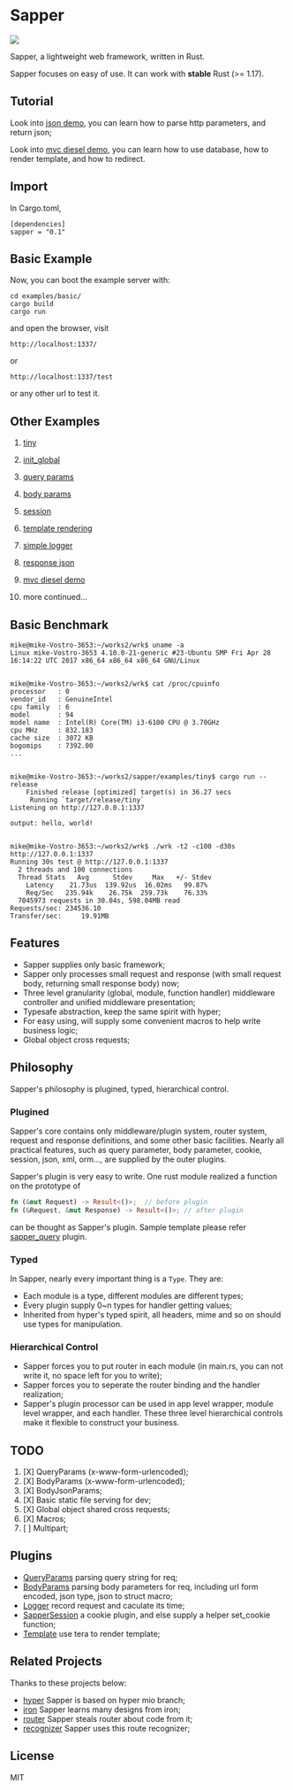 # Sapper

![](https://travis-ci.org/sappworks/sapper.svg?branch=master)
 
Sapper, a lightweight web framework, written in Rust.

Sapper focuses on easy of use. It can work with **stable** Rust (>= 1.17).

## Tutorial

Look into [json demo](https://github.com/sappworks/sapper_examples/tree/master/json_example), you can learn how to parse http parameters, and return json;

Look into [mvc diesel demo](https://github.com/sappworks/sapper_examples/tree/master/mvc_example), you can learn how to use database, how to render template, and how to redirect.

## Import

In Cargo.toml,

```
[dependencies]
sapper = "0.1"
```

## Basic Example

Now, you can boot the example server with:

```
cd examples/basic/
cargo build
cargo run
```

and open the browser, visit 

`http://localhost:1337/`

or

`http://localhost:1337/test`

or any other url to test it.

## Other Examples

1. [tiny](https://github.com/sappworks/sapper/tree/master/examples/tiny)
2. [init_global](https://github.com/sappworks/sapper/tree/master/examples/init_global)
3. [query params](https://github.com/sappworks/sapper_query/tree/master/examples/basic)
4. [body params](https://github.com/sappworks/sapper_body/tree/master/examples/basic)
5. [session](https://github.com/sappworks/sapper_session/tree/master/examples/basic)
6. [template rendering](https://github.com/sappworks/sapper_tmpl/tree/master/examples/basic)
7. [simple logger](https://github.com/sappworks/sapper_logger/tree/master/examples/basic)
8. [response json](https://github.com/sappworks/sapper_examples/tree/master/json_example)
10. [mvc diesel demo](https://github.com/sappworks/sapper_examples/tree/master/mvc_example)
 
11.  more continued...

## Basic Benchmark

```
mike@mike-Vostro-3653:~/works2/wrk$ uname -a
Linux mike-Vostro-3653 4.10.0-21-generic #23-Ubuntu SMP Fri Apr 28 16:14:22 UTC 2017 x86_64 x86_64 x86_64 GNU/Linux


mike@mike-Vostro-3653:~/works2/wrk$ cat /proc/cpuinfo 
processor	: 0
vendor_id	: GenuineIntel
cpu family	: 6
model		: 94
model name	: Intel(R) Core(TM) i3-6100 CPU @ 3.70GHz
cpu MHz		: 832.183
cache size	: 3072 KB
bogomips	: 7392.00
...


mike@mike-Vostro-3653:~/works2/sapper/examples/tiny$ cargo run --release
    Finished release [optimized] target(s) in 36.27 secs
     Running `target/release/tiny`
Listening on http://127.0.0.1:1337

output: hello, world!


mike@mike-Vostro-3653:~/works2/wrk$ ./wrk -t2 -c100 -d30s http://127.0.0.1:1337
Running 30s test @ http://127.0.0.1:1337
  2 threads and 100 connections
  Thread Stats   Avg      Stdev     Max   +/- Stdev
    Latency    21.73us  139.92us  16.02ms   99.87%
    Req/Sec   235.94k    26.75k  259.73k    76.33%
  7045973 requests in 30.04s, 598.04MB read
Requests/sec: 234536.10
Transfer/sec:     19.91MB
```

## Features

- Sapper supplies only basic framework;
- Sapper only processes small request and response (with small request body, returning small response body) now;
- Three level granularity (global, module, function handler) middleware controller and unified middleware presentation; 
- Typesafe abstraction, keep the same spirit with hyper;
- For easy using, will supply some convenient macros to help write business logic;
- Global object cross requests;

## Philosophy

Sapper's philosophy is plugined, typed, hierarchical control.

### Plugined

Sapper's core contains only middleware/plugin system, router system, request and response definitions, and some other basic facilities. Nearly all practical features, such as query parameter, body parameter, cookie, session, json, xml, orm..., are supplied by the outer plugins.

Sapper's plugin is very easy to write. One rust module realized a function on the prototype of 

```rust
fn (&mut Request) -> Result<()>;  // before plugin
fn (&Request, &mut Response) -> Result<()>; // after plugin
```

can be thought as Sapper's plugin. Sample template please refer [sapper_query](https://github.com/sappworks/sapper_query) plugin.

### Typed

In Sapper, nearly every important thing is a `Type`. They are:

- Each module is a type, different modules are different types;
- Every plugin supply 0~n types for handler getting values;
- Inherited from hyper's typed spirit, all headers, mime and so on should use types for manipulation. 


### Hierarchical Control

- Sapper forces you to put router in each module (in main.rs, you can not write it, no space left for you to write);
- Sapper forces you to seperate the router binding and the handler realization;
- Sapper's plugin processor can be used in app level wrapper, module level wrapper, and each handler. These three level hierarchical controls make it flexible to construct your business.


## TODO

1. [X] QueryParams (x-www-form-urlencoded);
2. [X] BodyParams (x-www-form-urlencoded);
3. [X] BodyJsonParams;
3. [X] Basic static file serving for dev;
5. [X] Global object shared cross requests;
6. [X] Macros;
4. [ ] Multipart;



## Plugins

- [QueryParams](https://github.com/sappworks/sapper_query)  parsing query string for req;
- [BodyParams](https://github.com/sappworks/sapper_body) parsing body parameters for req, including url form encoded, json type, json to struct macro;
- [Logger](https://github.com/sappworks/sapper_logger) record request and caculate its time;
- [SapperSession](https://github.com/sappworks/sapper_session) a cookie plugin, and else supply a helper set_cookie function;
- [Template](https://github.com/sappworks/sapper_tmpl) use tera to render template;


## Related Projects

Thanks to these projects below:

- [hyper](https://github.com/hyperium/hyper) Sapper is based on hyper mio branch;
- [iron](https://github.com/iron/iron) Sapper learns many designs from iron;
- [router](https://github.com/iron/router) Sapper steals router about code from it;
- [recognizer](https://github.com/conduit-rust/route-recognizer.rs) Sapper uses this route recognizer;


## License

MIT
